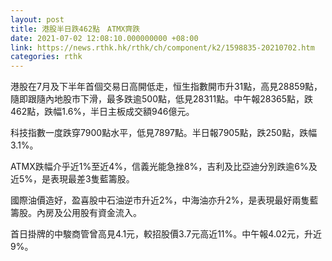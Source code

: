 ```yaml
---
layout: post
title: 港股半日跌462點　ATMX齊跌
date: 2021-07-02 12:08:10.000000000 +08:00
link: https://news.rthk.hk/rthk/ch/component/k2/1598835-20210702.htm
categories: rthk
---
```


港股在7月及下半年首個交易日高開低走，恒生指數開市升31點，高見28859點，隨即跟隨內地股市下滑，最多跌逾500點，低見28311點。中午報28365點，跌462點，跌幅1.6%，半日主板成交額946億元。

科技指數一度跌穿7900點水平，低見7897點。半日報7905點，跌250點，跌幅3.1%。

ATMX跌幅介乎近1%至近4%，信義光能急挫8%，吉利及比亞迪分別跌逾6%及近5%，是表現最差3隻藍籌股。

國際油價造好，盈喜股中石油逆市升近2%，中海油亦升2%，是表現最好兩隻藍籌股。內房及公用股有資金流入。

首日掛牌的中駿商管曾高見4.1元，較招股價3.7元高近11%。中午報4.02元，升近9%。
